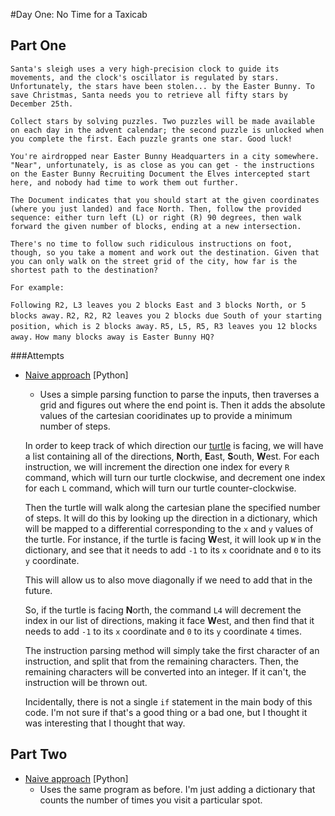 #Day One: No Time for a Taxicab

## Part One
`Santa's sleigh uses a very high-precision clock to guide its movements, and the clock's oscillator is regulated by stars. Unfortunately, the stars have been stolen... by the Easter Bunny. To save Christmas, Santa needs you to retrieve all fifty stars by December 25th.`

`Collect stars by solving puzzles. Two puzzles will be made available on each day in the advent calendar; the second puzzle is unlocked when you complete the first. Each puzzle grants one star. Good luck!`

`You're airdropped near Easter Bunny Headquarters in a city somewhere. "Near", unfortunately, is as close as you can get - the instructions on the Easter Bunny Recruiting Document the Elves intercepted start here, and nobody had time to work them out further.`

`The Document indicates that you should start at the given coordinates (where you just landed) and face North. Then, follow the provided sequence: either turn left (L) or right (R) 90 degrees, then walk forward the given number of blocks, ending at a new intersection.`

`There's no time to follow such ridiculous instructions on foot, though, so you take a moment and work out the destination. Given that you can only walk on the street grid of the city, how far is the shortest path to the destination?`

`For example:`

`Following R2, L3 leaves you 2 blocks East and 3 blocks North, or 5 blocks away.`
`R2, R2, R2 leaves you 2 blocks due South of your starting position, which is 2 blocks away.`
`R5, L5, R5, R3 leaves you 12 blocks away.`
`How many blocks away is Easter Bunny HQ?`

###Attempts
* [Naive approach](naive.py) [Python]
    * Uses a simple parsing function to parse the inputs, then traverses a grid and figures out where the end point is. Then it adds the absolute values of the cartesian cooridinates up to provide a minimum number of steps.

    In order to keep track of which direction our [turtle](https://en.wikipedia.org/wiki/Turtle_(robot)) is facing, we will have a list containing all of the directions, **N**orth, **E**ast, **S**outh, **W**est. For each instruction, we will increment the direction one index for every `R` command, which will turn our turtle clockwise, and decrement one index for each `L` command, which will turn our turtle counter-clockwise. 
    
    Then the turtle will walk along the cartesian plane the specified number of steps. It will do this by looking up the direction in a dictionary, which will be mapped to a differential corresponding to the `x` and `y` values of the turtle. For instance, if the turtle is facing **W**est, it will look up `W` in the dictionary, and see that it needs to add `-1` to its `x` cooridnate and `0` to its `y` coordinate.

    This will allow us to also move diagonally if we need to add that in the future.
    
    So, if the turtle is facing **N**orth, the command `L4` will decrement the index in our list of directions, making it face **W**est, and then find that it needs to add `-1` to its `x` coordinate and `0` to its `y` coordinate `4` times.

    The instruction parsing method will simply take the first character of an instruction, and split that from the remaining characters. Then, the remaining characters will be converted into an integer. If it can't, the instruction will be thrown out.

    Incidentally, there is not a single `if` statement in the main body of this code. I'm not sure if that's a good thing or a bad one, but I thought  it was interesting that I thought that way.

## Part Two
* [Naive approach](naive.py) [Python]
    * Uses the same program as before. I'm just adding a dictionary that counts the number of times you visit a particular spot.